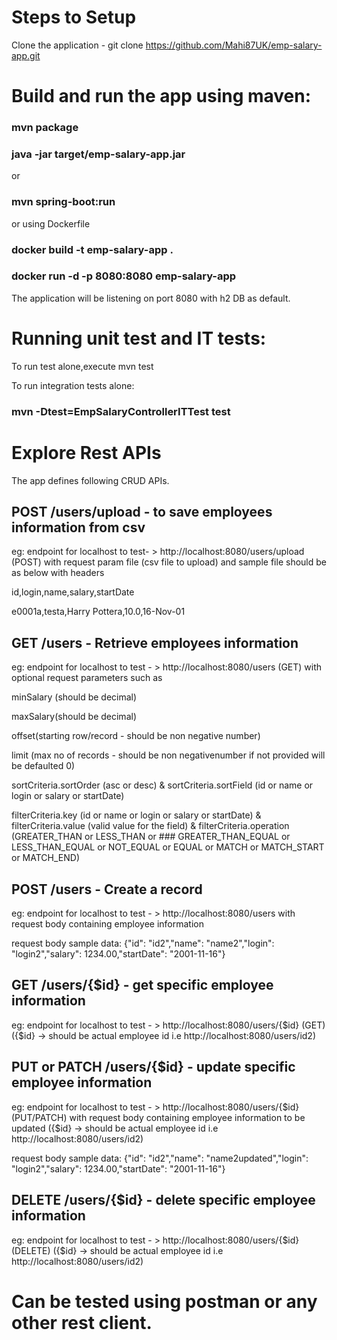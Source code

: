 # Steps to Setup

  Clone the application - git clone https://github.com/Mahi87UK/emp-salary-app.git


# Build and run the app using maven:

  ### mvn package
  ### java -jar target/emp-salary-app.jar
 
  or
  
  ### mvn spring-boot:run
  
  or using Dockerfile
  
  ### docker build -t emp-salary-app .
  ### docker run -d -p 8080:8080 emp-salary-app

  The application will be listening on port 8080 with h2 DB as default.

# Running unit test and IT tests:

  To run test alone,execute mvn test

  To run integration tests alone:

  ### mvn -Dtest=EmpSalaryControllerITTest test

# Explore Rest APIs

The app defines following CRUD APIs.

## POST /users/upload  - to save employees information from csv 

eg: endpoint for localhost to test- > http://localhost:8080/users/upload (POST) with request param file (csv file to upload) and sample file should be as below with headers

 id,login,name,salary,startDate
 
 e0001a,testa,Harry Pottera,10.0,16-Nov-01

## GET /users - Retrieve employees information

eg: endpoint for localhost to test - > http://localhost:8080/users (GET) with optional request parameters such as 

 minSalary (should be decimal)

 maxSalary(should be decimal)

 offset(starting row/record - should be non negative number)

 limit (max no of records - should be non negativenumber if not provided will be defaulted 0)

 sortCriteria.sortOrder (asc or desc) & sortCriteria.sortField (id or name or login or salary or startDate)

 filterCriteria.key (id or name or login or salary or startDate) & filterCriteria.value (valid value for the field) & filterCriteria.operation (GREATER_THAN or LESS_THAN or  ###  GREATER_THAN_EQUAL or LESS_THAN_EQUAL or NOT_EQUAL or EQUAL or MATCH or MATCH_START or MATCH_END)

## POST /users - Create a record

eg: endpoint for localhost to test - > http://localhost:8080/users with request body containing employee information

 request body sample data: {"id": "id2","name": "name2","login": "login2","salary": 1234.00,"startDate": "2001-11-16"}   

## GET /users/{$id} - get specific employee information

eg: endpoint for localhost to test - > http://localhost:8080/users/{$id} (GET) ({$id} -> should be actual employee id i.e http://localhost:8080/users/id2)

## PUT or PATCH /users/{$id} - update specific employee information

eg: endpoint for localhost to test - > http://localhost:8080/users/{$id} (PUT/PATCH) with request body containing employee information to be updated ({$id} -> should be actual employee id i.e http://localhost:8080/users/id2)
  
 request body sample data: {"id": "id2","name": "name2updated","login": "login2","salary": 1234.00,"startDate": "2001-11-16"}  

## DELETE /users/{$id} - delete specific employee information

eg: endpoint for localhost to test - > http://localhost:8080/users/{$id} (DELETE) ({$id} -> should be actual employee id i.e http://localhost:8080/users/id2)

# Can be tested using postman or any other rest client.
